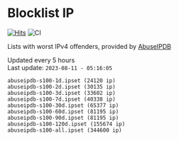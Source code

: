# Blocklist IP

[![Hits](https://hits.seeyoufarm.com/api/count/incr/badge.svg?url=https%3A%2F%2Fgithub.com%2Fborestad%2Fblocklist-ip%2F&count_bg=%2379C83D&title_bg=%23555555&icon=&icon_color=%23E7E7E7&title=hits&edge_flat=false)](https://hits.seeyoufarm.com)  ![CI](https://img.shields.io/github/workflow/status/borestad/blocklist-ip/CI?style=flat-square)

Lists with worst IPv4 offenders, provided by [AbuseIPDB](https://www.abuseipdb.com/)

<!-- FOOTER-PLACEHOLDER -->
Updated every 5 hours<br>
Last update: `2023-08-11 - 05:16:05`
```
abuseipdb-s100-1d.ipset (24120 ip)
abuseipdb-s100-2d.ipset (30135 ip)
abuseipdb-s100-3d.ipset (33602 ip)
abuseipdb-s100-7d.ipset (40338 ip)
abuseipdb-s100-30d.ipset (65377 ip)
abuseipdb-s100-60d.ipset (81195 ip)
abuseipdb-s100-90d.ipset (81195 ip)
abuseipdb-s100-120d.ipset (155674 ip)
abuseipdb-s100-all.ipset (344600 ip)
```
